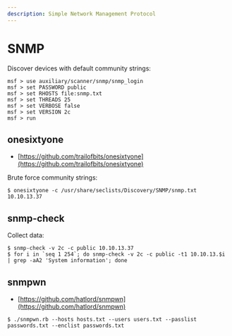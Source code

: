 ```yaml
---
description: Simple Network Management Protocol
---
```


# SNMP

Discover devices with default community strings:

```
msf > use auxiliary/scanner/snmp/snmp_login
msf > set PASSWORD public
msf > set RHOSTS file:snmp.txt
msf > set THREADS 25
msf > set VERBOSE false
msf > set VERSION 2c
msf > run
```




## onesixtyone

* [https://github.com/trailofbits/onesixtyone](https://github.com/trailofbits/onesixtyone)

Brute force community strings:

```
$ onesixtyone -c /usr/share/seclists/Discovery/SNMP/snmp.txt 10.10.13.37
```




## snmp-check

Collect data:

```
$ snmp-check -v 2c -c public 10.10.13.37
$ for i in `seq 1 254`; do snmp-check -v 2c -c public -t1 10.10.13.$i | grep -aA2 'System information'; done
```




## snmpwn

* [https://github.com/hatlord/snmpwn](https://github.com/hatlord/snmpwn)

```
$ ./snmpwn.rb --hosts hosts.txt --users users.txt --passlist passwords.txt --enclist passwords.txt
```
